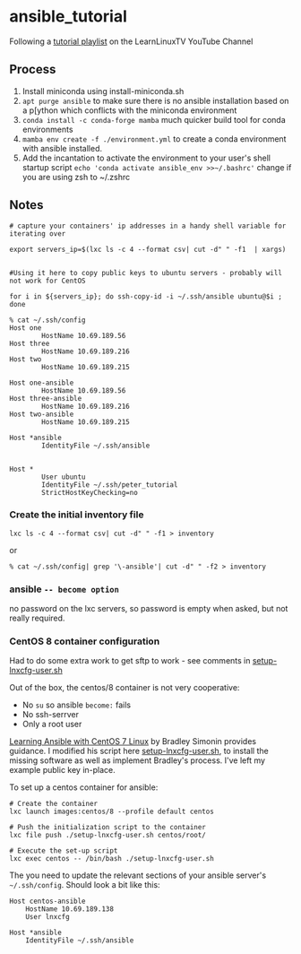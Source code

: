 # ansible_tutorial

Following a [tutorial playlist](https://youtube.com/playlist?list=PLT98CRl2KxKG7LKdWeXYUe6_UTeUybE2Z)
 on the LearnLinuxTV YouTube Channel

## Process

1. Install miniconda using install-miniconda.sh
2. `apt purge ansible` to make sure there is no ansible installation based on a p[ython which conflicts with 
the miniconda environment
3. `conda install -c conda-forge mamba` much quicker build tool for conda environments
4. `mamba env create -f ./environment.yml` to create a conda environment with ansible installed.
5. Add the incantation to activate the environment to your user's shell startup script `echo 'conda activate ansible_env >>~/.bashrc'` change if you are using zsh to ~/.zshrc


## Notes

```
# capture your containers' ip addresses in a handy shell variable for iterating over

export servers_ip=$(lxc ls -c 4 --format csv| cut -d" " -f1  | xargs) 


#Using it here to copy public keys to ubuntu servers - probably will not work for CentOS

for i in ${servers_ip}; do ssh-copy-id -i ~/.ssh/ansible ubuntu@$i ; done

```

```
% cat ~/.ssh/config
Host one
        HostName 10.69.189.56
Host three
        HostName 10.69.189.216
Host two
        HostName 10.69.189.215

Host one-ansible
        HostName 10.69.189.56
Host three-ansible
        HostName 10.69.189.216
Host two-ansible
        HostName 10.69.189.215

Host *ansible
        IdentityFile ~/.ssh/ansible


Host *
        User ubuntu
        IdentityFile ~/.ssh/peter_tutorial
        StrictHostKeyChecking=no
```

### Create the initial inventory file

```
lxc ls -c 4 --format csv| cut -d" " -f1 > inventory
```

or

```
% cat ~/.ssh/config| grep '\-ansible'| cut -d" " -f2 > inventory
```
 ### ansible `-- become option`

no password on the lxc servers, so password is empty when asked, but not really required.

### CentOS 8 container configuration

Had to do some extra work to get sftp to work - see comments in [setup-lnxcfg-user.sh](./setup-lnxcfg-user.sh)

Out of the box, the centos/8 container is not very cooperative:
- No `su`  so ansible `become:` fails
- No ssh-serrver
- Only a root user

[Learning Ansible with CentOS 7 Linux](https://brad-simonin.medium.com/learning-ansible-with-centos-7-linux-12461043fd02) by Bradley Simonin provides guidance. I modified his script here [setup-lnxcfg-user.sh](./setup-lnxcfg-user.sh), to install the missing software as well as implement Bradley's process. I've left my example public key in-place. 

To set up a centos container for ansible:

```
# Create the container
lxc launch images:centos/8 --profile default centos

# Push the initialization script to the container
lxc file push ./setup-lnxcfg-user.sh centos/root/

# Execute the set-up script
lxc exec centos -- /bin/bash ./setup-lnxcfg-user.sh
```

The you need to update the relevant sections of your ansible server's `~/.ssh/config`. Should look a bit like this:

```
Host centos-ansible
    HostName 10.69.189.138
    User lnxcfg

Host *ansible
	IdentityFile ~/.ssh/ansible

```




